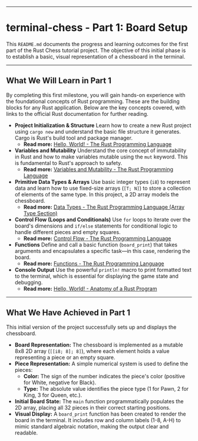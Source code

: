***

# terminal-chess - Part 1: Board Setup

This `README.md` documents the progress and learning outcomes for the first part of the Rust Chess tutorial project. The objective of this initial phase is to establish a basic, visual representation of a chessboard in the terminal.

***

## What We Will Learn in Part 1

By completing this first milestone, you will gain hands-on experience with the foundational concepts of Rust programming. These are the building blocks for any Rust application. Below are the key concepts covered, with links to the official Rust documentation for further reading.

- **Project Initialization \& Structure**
Learn how to create a new Rust project using `cargo new` and understand the basic file structure it generates. Cargo is Rust's build tool and package manager.
    - **Read more:** [Hello, World! - The Rust Programming Language](https://doc.rust-lang.org/book/ch01-02-hello-world.html)
- **Variables and Mutability**
Understand the core concept of immutability in Rust and how to make variables mutable using the `mut` keyword. This is fundamental to Rust's approach to safety.
    - **Read more:** [Variables and Mutability - The Rust Programming Language](https://doc.rust-lang.org/book/ch03-01-variables-and-mutability.html)
- **Primitive Data Types \& Arrays**
Use basic integer types (`i8`) to represent data and learn how to use fixed-size arrays (`[T; N]`) to store a collection of elements of the same type. In this project, a 2D array models the chessboard.
    - **Read more:** [Data Types - The Rust Programming Language (Array Type Section)](https://doc.rust-lang.org/book/ch03-02-data-types.html)
- **Control Flow (Loops and Conditionals)**
Use `for` loops to iterate over the board's dimensions and `if/else` statements for conditional logic to handle different pieces and empty squares.
    - **Read more:** [Control Flow - The Rust Programming Language](https://doc.rust-lang.org/book/ch03-05-control-flow.html)
- **Functions**
Define and call a basic function (`board_print`) that takes arguments and encapsulates a specific task—in this case, rendering the board.
    - **Read more:** [Functions - The Rust Programming Language](https://doc.rust-lang.org/book/ch03-03-how-functions-work.html)
- **Console Output**
Use the powerful `println!` macro to print formatted text to the terminal, which is essential for displaying the game state and debugging.
    - **Read more:** [Hello, World! - Anatomy of a Rust Program](https://doc.rust-lang.org/book/ch01-02-hello-world.html)

***

## What We Have Achieved in Part 1

This initial version of the project successfully sets up and displays the chessboard.

- **Board Representation:** The chessboard is implemented as a mutable 8x8 2D array (`[[i8; 8]; 8]`), where each element holds a value representing a piece or an empty square.
- **Piece Representation:** A simple numerical system is used to define the pieces:
    - **Color:** The sign of the number indicates the piece's color (positive for White, negative for Black).
    - **Type:** The absolute value identifies the piece type (1 for Pawn, 2 for King, 3 for Queen, etc.).
- **Initial Board State:** The `main` function programmatically populates the 2D array, placing all 32 pieces in their correct starting positions.
- **Visual Display:** A `board_print` function has been created to render the board in the terminal. It includes row and column labels (1-8, A-H) to mimic standard algebraic notation, making the output clear and readable.
